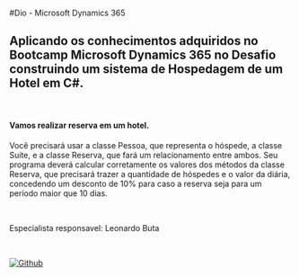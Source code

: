 <br>
#Dio - Microsoft Dynamics 365

<br>

## Aplicando os conhecimentos adquiridos  no Bootcamp Microsoft Dynamics 365  no Desafio construindo  um sistema de Hospedagem de um Hotel em C#.

<br>

#### Vamos realizar reserva em um hotel.
Você precisará usar a classe Pessoa, que representa o hóspede, a classe Suíte, e a classe Reserva, que fará um relacionamento entre ambos. Seu programa deverá calcular corretamente os valores dos métodos da classe Reserva, que precisará trazer a quantidade de hóspedes e o valor da diária, concedendo um desconto de 10% para caso a reserva seja para um período maior que 10 dias.

<br>

Especialista responsavel:
Leonardo Buta

<br/>

[![Github](https://img.shields.io/badge/GitHub-100000?style=for-the-badge&logo=github&logoColor=white)](https://github.com/leonardo-buta/)


<br/>
 
